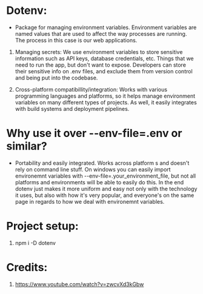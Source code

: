 # Dotenv:

- Package for managing environment variables. Environment variables are named values that are used to affect the way processes are running. The process in this case is our web applications.

1. Managing secrets: We use environment variables to store sensitive information such as API keys, database credentials, etc. Things that we need to run the app, but don't want to expose. Developers can store their sensitive info on .env files, and exclude them from version control and being put into the codebase.

2. Cross-platform compatibillity/integration: Works with various programming languages and platforms, so it helps manage environment variables on many different types of projects. As well, it easily integrates with build systems and deployment pipelines.

# Why use it over --env-file=.env or similar?

- Portability and easily integrated. Works across platform s and doesn't rely on command line stuff. On windows you can easily import environemnt variables with --env-file=.your_environment_file, but not all platforms and environments will be able to easily do this. In the end dotenv just makes it more uniform and easy not only with the technology it uses, but also with how it's very popular, and everyone's on the same page in regards to how we deal with environemnt variables.


# Project setup:
1. npm i -D dotenv


# Credits: 
1. https://www.youtube.com/watch?v=zwcvXd3kGbw
